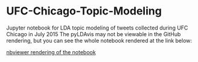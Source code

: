# UFC-Chicago-Topic-Modeling
Jupyter notebook for LDA topic modeling of tweets collected during UFC Chicago in July 2015
The pyLDAvis may not be viewable in the GitHub rendering, but you can see the whole notebook rendered at the link below: 

[nbviewer rendering of the notebook](https://nbviewer.jupyter.org/github/ctufts/UFC-Chicago-Topic-Modeling/blob/master/UFC-Chicago.ipynb#topic=0&lambda=1&term=)
